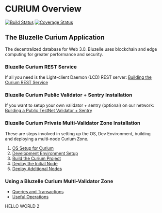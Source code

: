 # CURIUM Overview

[![Build Status](https://travis-ci.com/bluzelle/curium.svg?branch=devel)](https://travis-ci.com/bluzelle/curium) [![Coverage Status](https://coveralls.io/repos/github/bluzelle/curium/badge.svg?branch=devel)](https://coveralls.io/github/bluzelle/curium?branch=devel)

## The Bluzelle Curium Application

The decentralized database for Web 3.0. Bluzelle uses blockchain and edge computing for greater performance and security.

### Bluzelle Curium REST Service

If all you need is the Light-client Daemon \(LCD\) REST server: [Building the Curium REST Service](rest-service/buildrest.md)

### Bluzelle Curium Public Validator + Sentry Installation

If you want to setup your own validator + sentry \(optional\) on our network: [Building a Public TestNet Validator + Sentry](public-validator-+-sentry/buildvalidatorsentry.md)

### Bluzelle Curium Private Multi-Validator Zone Installation

These are steps involved in setting up the OS, Dev Environment, building and deploying a multi-node Curium Zone.

1. [OS Setup for Curium](setup/os.md)
2. [Development Environment Setup](setup/devenv.md)
3. [Build the Curium Project](setup/build.md)
4. [Deploy the Initial Node](setup/deploy.md)
5. [Deploy Additional Nodes](setup/deployaddl.md)

### Using a Bluzelle Curium Multi-Validator Zone

* [Queries and Transactions](docs/commands/qAndTX.md)
* [Useful Operations](docs/commands/useful.md) 


HELLO WORLD 2
